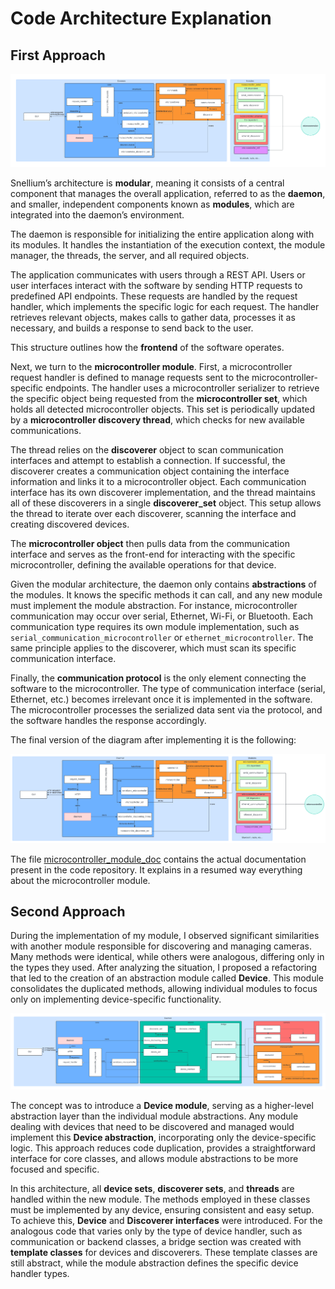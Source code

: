 # Code Architecture Explanation

## First Approach
 ![Archicture Diagram](./doc/microcontroller_communication_daemon_architecture.png)
 
Snellium’s architecture is **modular**, meaning it consists of a central component that manages the overall application, referred to as the **daemon**, and smaller, independent components known as **modules**, which are integrated into the daemon’s environment.

The daemon is responsible for initializing the entire application along with its modules. It handles the instantiation of the execution context, the module manager, the threads, the server, and all required objects.

The application communicates with users through a REST API. Users or user interfaces interact with the software by sending HTTP requests to predefined API endpoints. These requests are handled by the request handler, which implements the specific logic for each request. The handler retrieves relevant objects, makes calls to gather data, processes it as necessary, and builds a response to send back to the user.

This structure outlines how the **frontend** of the software operates.

Next, we turn to the **microcontroller module**. First, a microcontroller request handler is defined to manage requests sent to the microcontroller-specific endpoints. The handler uses a microcontroller serializer to retrieve the specific object being requested from the **microcontroller set**, which holds all detected microcontroller objects. This set is periodically updated by a **microcontroller discovery thread**, which checks for new available communications.

The thread relies on the **discoverer** object to scan communication interfaces and attempt to establish a connection. If successful, the discoverer creates a communication object containing the interface information and links it to a microcontroller object. Each communication interface has its own discoverer implementation, and the thread maintains all of these discoverers in a single **discoverer_set** object. This setup allows the thread to iterate over each discoverer, scanning the interface and creating discovered devices.

The **microcontroller object** then pulls data from the communication interface and serves as the front-end for interacting with the specific microcontroller, defining the available operations for that device.

Given the modular architecture, the daemon only contains **abstractions** of the modules. It knows the specific methods it can call, and any new module must implement the module abstraction. For instance, microcontroller communication may occur over serial, Ethernet, Wi-Fi, or Bluetooth. Each communication type requires its own module implementation, such as `serial_communication_microcontroller` or `ethernet_microcontroller`. The same principle applies to the discoverer, which must scan its specific communication interface.

Finally, the **communication protocol** is the only element connecting the software to the microcontroller. The type of communication interface (serial, Ethernet, etc.) becomes irrelevant once it is implemented in the software. The microcontroller processes the serialized data sent via the protocol, and the software handles the response accordingly.

The final version of the diagram after implementing it is the following:

![Final Architecture Diagram](./doc/microcontroller_communication_daemon_architecture-v2.png)

The file [microcontroller_module_doc](./microcontroller_module_doc.pdf) contains the actual documentation present in the code repository. It explains in a resumed way everything about the microcontroller module.

## Second Approach

During the implementation of my module, I observed significant similarities with another module responsible for discovering and managing cameras. Many methods were identical, while others were analogous, differing only in the types they used. After analyzing the situation, I proposed a refactoring that led to the creation of an abstraction module called **Device**. This module consolidates the duplicated methods, allowing individual modules to focus only on implementing device-specific functionality.

![Architecture Diagram with Device Module](./doc/device_module_daemon_architecture.png)

The concept was to introduce a **Device module**, serving as a higher-level abstraction layer than the individual module abstractions. Any module dealing with devices that need to be discovered and managed would implement this **Device abstraction**, incorporating only the device-specific logic. This approach reduces code duplication, provides a straightforward interface for core classes, and allows module abstractions to be more focused and specific.

In this architecture, all **device sets**, **discoverer sets**, and **threads** are handled within the new module. The methods employed in these classes must be implemented by any device, ensuring consistent and easy setup. To achieve this, **Device** and **Discoverer interfaces** were introduced. For the analogous code that varies only by the type of device handler, such as communication or backend classes, a bridge section was created with **template classes** for devices and discoverers. These template classes are still abstract, while the module abstraction defines the specific device handler types.

